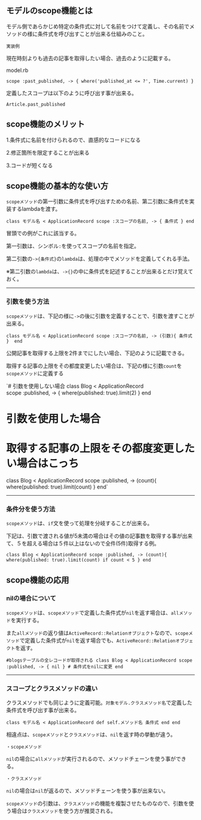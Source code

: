 ## モデルのscope機能とは

モデル側であらかじめ特定の条件式に対して名前をつけて定義し、その名前でメソッドの様に条件式を呼び出すことが出来る仕組みのこと。

`実装例`

現在時刻よりも過去の記事を取得したい場合、過去のように記載する。

model.rb

`scope :past_published, -> { where('published_at <= ?', Time.current) }`

定義したスコープは以下のように呼び出す事が出来る。

`Article.past_published`

## scope機能のメリット

1.条件式に名前を付けられるので、直感的なコードになる

2.修正箇所を限定することが出来る

3.コードが短くなる

## scope機能の基本的な使い方

`scopeメソッド`の第一引数に条件式を呼び出すための名前、第二引数に条件式を実装するlambdaを渡す。

`class モデル名 < ApplicationRecord
  scope :スコープの名前, -> { 条件式 }
end`

冒頭での例がこれに該当する。

第一引数は、シンボル`:`を使ってスコープの名前を指定。

第二引数の`->{条件式}`の`lambda`は、処理の中でメソッドを定義してくれる手法。

※第二引数の`lambda`は、`->{}`の中に条件式を記述することが出来るとだけ覚えておく。

---

### 引数を使う方法

`scopeメソッド`は、下記の様に`->`の後に引数を定義することで、引数を渡すことが出来る。

`class モデル名 < ApplicationRecord
  scope :スコープの名前, -> (引数){ 条件式 } 
end`

公開記事を取得する上限を2件までにしたい場合、下記のように記載できる。

取得する記事の上限をその都度変更したい場合は、下記の様に引数`count`を`scopeメソッド`に定義する

`# 引数を使用しない場合
class Blog < ApplicationRecord  
  scope :published, -> { where(published: true).limit(2) } 
end

# 引数を使用した場合
# 取得する記事の上限をその都度変更したい場合はこっち
class Blog < ApplicationRecord 
  scope :published, -> (count){ where(published: true).limit(count) }
end`

---

### 条件分を使う方法

`scopeメソッド`は、`if`文を使って処理を分岐することが出来る。

下記は、引数で渡される値が5未満の場合はその値の記事数を取得する事が出来て、５を超える場合は５件以上はないので全件(5件)取得する例。

`class Blog < ApplicationRecord
  scope :published, -> (count){ where(published: true).limit(count) if count < 5 }
end`

## scope機能の応用

### nilの場合について

`scopeメソッド`は、`scopeメソッド`で定義した条件式が`nil`を返す場合は、`allメソッド`を実行する。

また`allメソッド`の返り値は`ActiveRecord::Relationオブジェクト`なので、`scopeメソッド`で定義した条件式が`nil`を返す場合でも、`ActiveRecord::Relationオブジェクト`を返す。

`#blogsテーブルの全レコードが取得される
class Blog < ApplicationRecord
  scope :published, -> { nil } # 条件式をnilに変更
end`

---

### スコープとクラスメソッドの違い

クラスメソッドでも同じように定義可能。`対象モデル.クラスメソッド名`で定義した条件式を呼び出す事が出来る。

`class モデル名 < ApplicationRecord
  def self.メソッド名
    条件式
  end
end`

相違点は、`scopeメソッド`と`クラスメソッド`は、`nil`を返す時の挙動が違う。

`・scopeメソッド`

`nil`の場合に`allメソッド`が実行されるので、メソッドチェーンを使う事ができる。

`・クラスメソッド`

`nil`の場合は`nil`が返るので、メソッドチェーンを使う事が出来ない。

`scopeメソッド`の引数は、`クラスメソッド`の機能を複製させたものなので、引数を使う場合は`クラスメソッド`を使う方が推奨される。